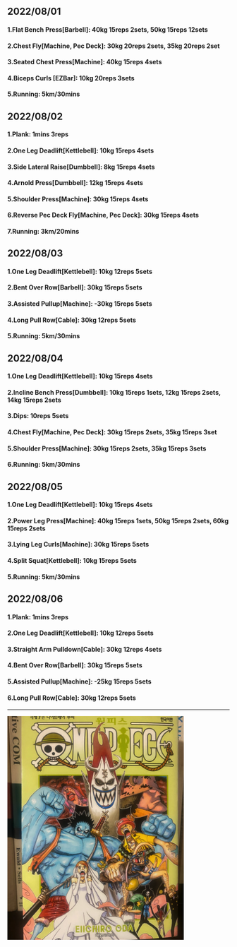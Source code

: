 ## 2022/08/01
#### 1.Flat Bench Press\[Barbell\]: 40kg 15reps 2sets, 50kg 15reps 12sets
#### 2.Chest Fly\[Machine, Pec Deck\]: 30kg 20reps 2sets, 35kg 20reps 2set
#### 3.Seated Chest Press\[Machine\]: 40kg 15reps 4sets
#### 4.Biceps Curls \[EZBar\]: 10kg 20reps 3sets
#### 5.Running: 5km/30mins

## 2022/08/02
#### 1.Plank: 1mins 3reps
#### 2.One Leg Deadlift\[Kettlebell\]: 10kg 15reps 4sets
#### 3.Side Lateral Raise\[Dumbbell\]: 8kg 15reps 4sets
#### 4.Arnold Press\[Dumbbell\]: 12kg 15reps 4sets
#### 5.Shoulder Press\[Machine\]: 30kg 15reps 4sets
#### 6.Reverse Pec Deck Fly\[Machine, Pec Deck\]: 30kg 15reps 4sets
#### 7.Running: 3km/20mins

## 2022/08/03
#### 1.One Leg Deadlift\[Kettlebell\]: 10kg 12reps 5sets
#### 2.Bent Over Row\[Barbell\]: 30kg 15reps 5sets
#### 3.Assisted Pullup\[Machine\]: -30kg 15reps 5sets
#### 4.Long Pull Row\[Cable\]: 30kg 12reps 5sets
#### 5.Running: 5km/30mins

## 2022/08/04
#### 1.One Leg Deadlift\[Kettlebell\]: 10kg 15reps 4sets
#### 2.Incline Bench Press\[Dumbbell\]: 10kg 15reps 1sets, 12kg 15reps 2sets, 14kg 15reps 2sets
#### 3.Dips: 10reps 5sets
#### 4.Chest Fly\[Machine, Pec Deck\]: 30kg 15reps 2sets, 35kg 15reps 3set
#### 5.Shoulder Press\[Machine\]: 30kg 15reps 2sets, 35kg 15reps 3sets
#### 6.Running: 5km/30mins

## 2022/08/05
#### 1.One Leg Deadlift\[Kettlebell\]: 10kg 15reps 4sets
#### 2.Power Leg Press\[Machine\]: 40kg 15reps 1sets, 50kg 15reps 2sets, 60kg 15reps 2sets
#### 3.Lying Leg Curls\[Machine\]: 30kg 15reps 5sets
#### 4.Split Squat\[Kettlebell\]: 10kg 15reps 5sets
#### 5.Running: 5km/30mins

## 2022/08/06
#### 1.Plank: 1mins 3reps
#### 2.One Leg Deadlift\[Kettlebell\]: 10kg 12reps 5sets
#### 3.Straight Arm Pulldown\[Cable\]: 30kg 12reps 4sets
#### 4.Bent Over Row\[Barbell\]: 30kg 15reps 5sets
#### 5.Assisted Pullup\[Machine\]: -25kg 15reps 5sets
#### 6.Long Pull Row\[Cable\]: 30kg 12reps 5sets

---
<img src='./_resources/__049.png' width='400px' />
